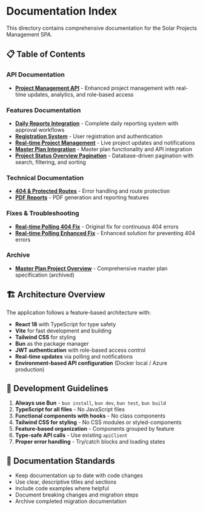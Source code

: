 # Documentation Index

This directory contains comprehensive documentation for the Solar Projects Management SPA.

## 📋 Table of Contents

### API Documentation
- **[Project Management API](api/PROJECT_MANAGEMENT_API.md)** - Enhanced project management with real-time updates, analytics, and role-based access

### Features Documentation
- **[Daily Reports Integration](features/DAILY_REPORTS_INTEGRATION_COMPLETE.md)** - Complete daily reporting system with approval workflows
- **[Registration System](features/REGISTRATION.md)** - User registration and authentication
- **[Real-time Project Management](features/REALTIME_PROJECT_MANAGEMENT.md)** - Live project updates and notifications
- **[Master Plan Integration](features/MASTER_PLAN_INTEGRATION_SUMMARY.md)** - Master plan functionality and API integration
- **[Project Status Overview Pagination](features/PROJECT_STATUS_OVERVIEW_PAGINATION.md)** - Database-driven pagination with search, filtering, and sorting

### Technical Documentation
- **[404 & Protected Routes](404_AND_PROTECTED_ROUTES.md)** - Error handling and route protection
- **[PDF Reports](PDF_REPORTS.md)** - PDF generation and reporting features

### Fixes & Troubleshooting
- **[Real-time Polling 404 Fix](fixes/REALTIME_POLLING_404_FIX.md)** - Original fix for continuous 404 errors
- **[Real-time Polling Enhanced Fix](fixes/REALTIME_POLLING_ENHANCED_FIX.md)** - Enhanced solution for preventing 404 errors

### Archive
- **[Master Plan Project Overview](archive/MASTER_PLAN_OF_PROJECT.md)** - Comprehensive master plan specification (archived)

## 🏗️ Architecture Overview

The application follows a feature-based architecture with:

- **React 18** with TypeScript for type safety
- **Vite** for fast development and building
- **Tailwind CSS** for styling
- **Bun** as the package manager
- **JWT authentication** with role-based access control
- **Real-time updates** via polling and notifications
- **Environment-based API configuration** (Docker local / Azure production)

## 🔧 Development Guidelines

1. **Always use Bun** - `bun install`, `bun dev`, `bun test`, `bun build`
2. **TypeScript for all files** - No JavaScript files
3. **Functional components with hooks** - No class components
4. **Tailwind CSS for styling** - No CSS modules or styled-components
5. **Feature-based organization** - Components grouped by feature
6. **Type-safe API calls** - Use existing `apiClient`
7. **Proper error handling** - Try/catch blocks and loading states

## 📝 Documentation Standards

- Keep documentation up to date with code changes
- Use clear, descriptive titles and sections
- Include code examples where helpful
- Document breaking changes and migration steps
- Archive completed migration documentation
